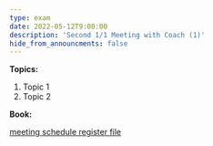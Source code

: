 ```yaml
---
type: exam
date: 2022-05-12T9:00:00
description: 'Second 1/1 Meeting with Coach (1)'
hide_from_announcments: false
---
```

**Topics:**
1. Topic 1
2. Topic 2

**Book:**

[meeting schedule register file](https://docs.google.com/spreadsheets/d/1ZdHnV1MzZApJvnZUqJd7st6_VmMROvgt/edit?usp=sharing&ouid=109335319801191465844&rtpof=true&sd=true)

